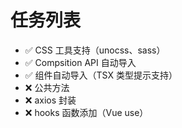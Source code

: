 # 任务列表

- ✅ CSS 工具支持（unocss、sass）
- ✅ Compsition API 自动导入
- ✅ 组件自动导入（TSX 类型提示支持）
- ❌ 公共方法
- ❌ axios 封装
- ❌ hooks 函数添加（Vue use）
